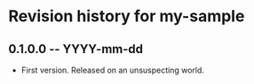 # Revision history for my-sample

## 0.1.0.0 -- YYYY-mm-dd

* First version. Released on an unsuspecting world.
